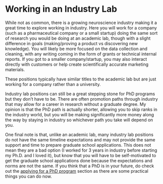# Working in an Industry Lab
While not as common, there is a growing neuroscience industry making it a great time to explore working in industry. Here you will work for a company (such as a pharmaceutical company or a small startup) doing the same sort of research you would be doing at an academic lab, though with a slight difference in goals (making/proving a product vs discovering new knowledge). You will likely be more focused on the data collection and cleaning, with any writing coming in the form of grants or technical internal reports. If you got to a smaller company/startup, you may also interact directly with customers or help create scientifically accurate marketing materials.

These positions typically have similar titles to the academic lab but are just working for a company rather than a university.

Industry lab positions can still be a great stepping stone for PhD programs but they don’t have to be. There are often promotion paths through industry that may allow for a career in research without a graduate degree. My opinion is that the PhD path is actually shorter, allowing you to skip ranks in the industry world, but you will be making significantly more money along the way by staying in industry so whichever path you take will depend on you.

One final note is that, unlike an academic lab, many industry lab positions do not have the same timeline expectations and may not provide the same support and time to prepare graduate school applications. This does not mean they are a bad option (I worked for 3 years in industry before starting my Ph.D. and I loved it), but know that you will have to be self-motivated to get the graduate school applications done because the expectations and norms are not the same.  If you think that a PhD is in your future, do check out the [applying for a PhD program](../phd/applying_phd.md) section as there are some practical things you can do now.